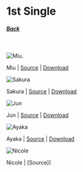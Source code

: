 # 1st Single 
##### [Back](readme.md)
<br>

![Miu](../1st%20Single/5A94B61A-828A-4205-B83B-856546A2897B.jpeg).
<br>

 Miu | [Source](https://www.facebook.com/nanabunnoID/photos/a.595744770791956/595745237458576/?type=3) | [Download](https://github.com/LYHPandaKing/227PhotoBackup/raw/master/1st%20Single/5A94B61A-828A-4205-B83B-856546A2897B.jpeg)
<br>

![Sakura](../1st%20Single/0792F716-0663-48C7-86F6-51DB7272BBB0.jpeg)
<br>

 Sakura | [Source](https://www.facebook.com/nanabunnoID/photos/a.595744770791956/595745270791906/?type=3) | [Download](https://raw.githubusercontent.com/LYHPandaKing/227PhotoBackup/master/1st%20Single/0792F716-0663-48C7-86F6-51DB7272BBB0.jpeg) 
<br>

![Jun](../1st%20Single/29104081_595745304125236_3038986633786425344_o.jpg)
<br>

 Jun | [Source](https://www.facebook.com/nanabunnoID/photos/a.595744770791956/595745300791903/?type=3) | [Download](https://github.com/LYHPandaKing/227PhotoBackup/raw/master/1st%20Single/29104081_595745304125236_3038986633786425344_o.jpg)
 <br>

![Ayaka](../1st%20Single/1C15B2ED-D34E-4AFB-BE27-BD2BDB544015.jpeg)
<br>

 Ayaka | [Source](https://www.facebook.com/nanabunnoID/photos/a.595744770791956/595745340791899/?type=3) | [Download](https://github.com/LYHPandaKing/227PhotoBackup/raw/master/1st%20Single/1C15B2ED-D34E-4AFB-BE27-BD2BDB544015.jpeg)
<br>

![Nicole](../1st%20Single/3718B1F5-988A-4E96-B84A-9BC6505CB19F.jpeg)
<br>

 Nicole | [Source](
